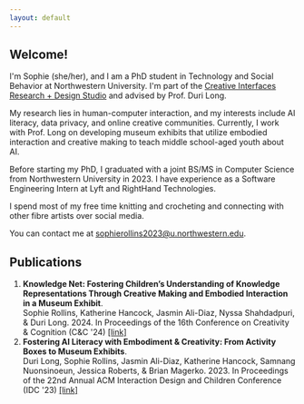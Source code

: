```yaml
---
layout: default
---
```


## Welcome!

<!-- <img class="profile-picture" src="sherlock.jpg"> -->

I'm Sophie (she/her), and I am a PhD student in Technology and Social Behavior at Northwestern University. I'm part of the [Creative Interfaces Research + Design Studio](https://creativeinterfaces.soc.northwestern.edu/) and advised by Prof. Duri Long.

My research lies in human-computer interaction, and my interests include AI literacy, data privacy, and online creative communities. Currently, I work with Prof. Long on developing museum exhibits that utilize embodied interaction and creative making to teach middle school-aged youth about AI. 

Before starting my PhD, I graduated with a joint BS/MS in Computer Science from Northwestern University in 2023. I have experience as a Software Engineering Intern at Lyft and RightHand Technologies. 

I spend most of my free time knitting and crocheting and connecting with other fibre artists over social media.

You can contact me at sophierollins2023@u.northwestern.edu.

## Publications

1. **Knowledge Net: Fostering Children’s Understanding of Knowledge Representations Through Creative Making and Embodied Interaction in a Museum Exhibit**.\
    Sophie Rollins, Katherine Hancock, Jasmin Ali-Diaz, Nyssa Shahdadpuri, & Duri Long. 2024. In Proceedings of the 16th Conference on Creativity & Cognition (C&C '24) [[link]](https://doi.org/10.1145/3635636.3664254)
2. **Fostering AI Literacy with Embodiment & Creativity: From Activity Boxes to Museum Exhibits**.\
    Duri Long, Sophie Rollins, Jasmin Ali-Diaz, Katherine Hancock, Samnang Nuonsinoeun, Jessica Roberts, & Brian Magerko. 2023. In Proceedings of the 22nd Annual ACM Interaction Design and Children Conference (IDC '23) [[link]](https://dl.acm.org/doi/abs/10.1145/3585088.3594495)